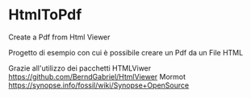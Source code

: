 # HtmlToPdf
Create a Pdf from Html Viewer

Progetto di esempio con cui è possibile creare un Pdf da un File HTML

Grazie all'utilizzo dei pacchetti 
HTMLViwer https://github.com/BerndGabriel/HtmlViewer
Mormot https://synopse.info/fossil/wiki/Synopse+OpenSource

